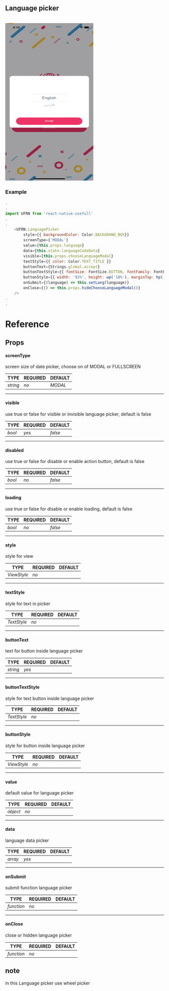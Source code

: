 ## Language picker

<br/>

<img src="../images/img_language_picker.png" width="280" height="500">

### Example

```javascript
.
.
import UFRN from 'react-native-usefull'
.
.
    <UFRN.LanguagePicker
        style={{ backgroundColor: Color.BACKGRAND_BOX}}
        screenType={'MODAL'}
        value={this.props.language}
        data={this.state.languageCodeData}
        visible={this.props.chooseLanguageModal}
        textStyle={{ color: Color.TEXT_TITLE }}
        buttonText={Strings.global.accept}
        buttonTextStyle={{ fontSize: FontSize.BUTTON, fontFamily: FontFamily.BUTTON }}
        buttonStyle={{ width: '92%', height: wp('10%'), marginTop: hp('5%'), alignSelf: 'center', }}
        onSubmit={(language) => this.setLang(language)}
        onClose={() => this.props.hideChooseLanguageModal()} 
    />
.
.
```
# Reference

## Props

#### **screenType**

screen size of date picker,
choose on of MODAL or FULLSCREEN

TYPE         | REQUIRED    | DEFAULT
------------ | ----------- | ----------
_string_    | _no_        | _MODAL_
___

#### **visible**

use true or false for visible or invisible language picker,
default is false

TYPE         | REQUIRED    | DEFAULT
------------ | ----------- | ----------
_bool_    | _yes_        | _false_
___

#### **disabled**

use true or false for disable or enable action button,
default is false

TYPE         | REQUIRED    | DEFAULT
------------ | ----------- | ----------
_bool_    | _no_        | _false_
___

#### **loading**

use true or false for disable or enable loading,
default is false

TYPE         | REQUIRED    | DEFAULT
------------ | ----------- | ----------
_bool_    | _no_        | _false_
___

#### **style**

style for view

TYPE         | REQUIRED    | DEFAULT
------------ | ----------- | ----------
_ViewStyle_    | _no_        | 
___

#### **textStyle**

style for text in picker

TYPE         | REQUIRED    | DEFAULT
------------ | ----------- | ----------
_TextStyle_    | _no_        | 
___

#### **buttonText**

text for button inside language picker

TYPE         | REQUIRED    | DEFAULT
------------ | ----------- | ----------
_string_    | _yes_        | 
___

#### **buttonTextStyle**

style for text button inside language picker

TYPE         | REQUIRED    | DEFAULT
------------ | ----------- | ----------
_TextStyle_    | _no_        | 
___

#### **buttonStyle**

style for button inside language picker

TYPE         | REQUIRED    | DEFAULT
------------ | ----------- | ----------
_ViewStyle_    | _no_        | 
___

#### **value**

default value for language picker

TYPE         | REQUIRED    | DEFAULT
------------ | ----------- | ----------
_object_    | _no_        | 
___

#### **data**

language data picker

TYPE         | REQUIRED    | DEFAULT
------------ | ----------- | ----------
_array_    | _yes_        | 
___

#### **onSubmit**

submit function language picker

TYPE         | REQUIRED    | DEFAULT
------------ | ----------- | ----------
_function_    | _no_        | 
___

#### **onClose**

close or hidden language picker

TYPE         | REQUIRED    | DEFAULT
------------ | ----------- | ----------
_function_    | _no_        | 

## note
in this Language picker use wheel picker
